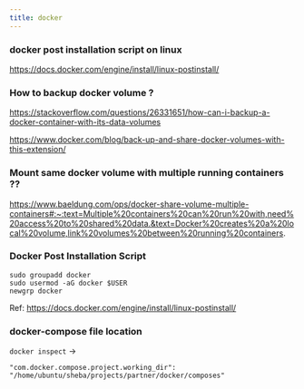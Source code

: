 ```yaml
---
title: docker
---
```


### docker post installation script on linux 

https://docs.docker.com/engine/install/linux-postinstall/


### How to backup docker volume ? 

https://stackoverflow.com/questions/26331651/how-can-i-backup-a-docker-container-with-its-data-volumes

https://www.docker.com/blog/back-up-and-share-docker-volumes-with-this-extension/

### Mount same docker volume with multiple running containers ??

https://www.baeldung.com/ops/docker-share-volume-multiple-containers#:~:text=Multiple%20containers%20can%20run%20with,need%20access%20to%20shared%20data.&text=Docker%20creates%20a%20local%20volume,link%20volumes%20between%20running%20containers.

### Docker Post Installation Script

```shell
sudo groupadd docker
sudo usermod -aG docker $USER
newgrp docker
```

Ref: https://docs.docker.com/engine/install/linux-postinstall/


### docker-compose file location 

`docker inspect` -> 

`"com.docker.compose.project.working_dir": "/home/ubuntu/sheba/projects/partner/docker/composes"`


